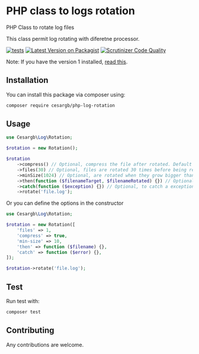 
# PHP class to logs rotation

PHP Class to rotate log files

This class permit log rotating with diferetne processor.

[![tests](https://github.com/cesargb/php-log-rotation/workflows/tests/badge.svg)](https://github.com/cesargb/php-log-rotation/actions)
[![Latest Version on Packagist](https://img.shields.io/packagist/v/cesargb/php-log-rotation.svg?style=flat-square&color=brightgreen)](https://packagist.org/packages/cesargb/php-log-rotation)
[![Scrutinizer Code Quality](https://scrutinizer-ci.com/g/cesargb/php-log-rotation/badges/quality-score.png?b=master)](https://scrutinizer-ci.com/g/cesargb/php-log-rotation/?branch=master)

Note: If you have the version 1 installed, [read this](https://github.com/cesargb/php-log-rotation/tree/v1).

## Installation

You can install this package via composer using:

```bash
composer require cesargb/php-log-rotation
```

## Usage

```php
use Cesargb\Log\Rotation;

$rotation = new Rotation();

$rotation
    ->compress() // Optional, compress the file after rotated. Default false
    ->files(30) // Optional, files are rotated 30 times before being removed. Default 366
    ->minSize(1024) // Optional, are rotated when they grow bigger than 1024 bytes. Default 0
    ->then(function ($filenameTarget, $filenameRotated) {}) // Optional, to get filename target and original filename
    ->catch(function ($exception) {}) // Optional, to catch a exception in rotating
    ->rotate('file.log');
```

Or you can define the options in the constructor

```php
use Cesargb\Log\Rotation;

$rotation = new Rotation([
    'files' => 1,
    'compress' => true,
    'min-size' => 10,
    'then' => function ($filename) {},
    'catch' => function ($error) {},
]);

$rotation->rotate('file.log');
```

## Test

Run test with:

```bash
composer test
```

## Contributing

Any contributions are welcome.
